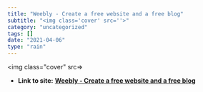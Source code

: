 ```yaml
---
title: "Weebly - Create a free website and a free blog"
subtitle: "<img class='cover' src=''>"
category: "uncategorized"
tags: []
date: "2021-04-06"
type: "rain"
---
```

<img class="cover" src=>


* **Link to site:** **[Weebly - Create a free website and a free blog](http://designers.weebly.com/designer_features.php)**